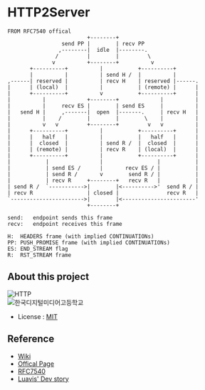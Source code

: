 # HTTP2Server

```
FROM RFC7540 offical
                         +--------+
                 send PP |        | recv PP
                ,--------|  idle  |--------.
               /         |        |         \
              v          +--------+          v
       +----------+          |           +----------+
       |          |          | send H /  |          |
,------| reserved |          | recv H    | reserved |------.
|      | (local)  |          |           | (remote) |      |
|      +----------+          v           +----------+      |
|          |             +--------+             |          |
|          |     recv ES |        | send ES     |          |
|   send H |     ,-------|  open  |-------.     | recv H   |
|          |    /        |        |        \    |          |
|          v   v         +--------+         v   v          |
|      +----------+          |           +----------+      |
|      |   half   |          |           |   half   |      |
|      |  closed  |          | send R /  |  closed  |      |
|      | (remote) |          | recv R    | (local)  |      |
|      +----------+          |           +----------+      |
|           |                |                 |           |
|           | send ES /      |       recv ES / |           |
|           | send R /       v        send R / |           |
|           | recv R     +--------+   recv R   |           |
| send R /  `----------->|        |<---------->'  send R / |
| recv R                 | closed |               recv R   |
`----------------------->|        |<-----------------------'
                         +--------+

send:   endpoint sends this frame
recv:   endpoint receives this frame

H:  HEADERS frame (with implied CONTINUATIONs)
PP: PUSH_PROMISE frame (with implied CONTINUATIONs)
ES: END_STREAM flag
R:  RST_STREAM frame
```

## About this project
![HTTP](http://httpwg.org/asset/http.svg)  
![한국디지털미디어고등학교](http://dimigo.hs.kr/layouts/dimigo_v2/images/static.logo.png)  
* License : [MIT](LICENSE)


## Reference
* [Wiki](https://en.wikipedia.org/wiki/HTTP/2)
* [Offical Page](https://http2.github.io/)
* [RFC7540](https://tools.ietf.org/html/rfc7540)
* [Luavis' Dev story](https://b.luavis.kr/http2/)
